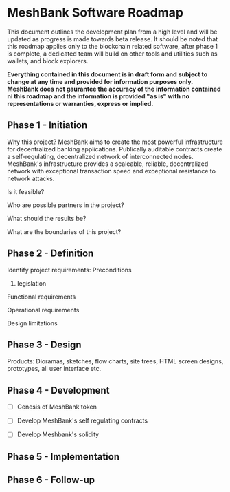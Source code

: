 # MeshBank Software Roadmap
This document outlines the development plan from a high level and will be updated as progress is made towards beta release. It should be noted that this roadmap applies only to the blockchain related software, after phase 1 is complete, a dedicated team will build on other tools and utilities such as wallets, and block explorers.

**Everything contained in this document is in draft form and subject to change at any time and provided for information purposes only. MeshBank does not gaurantee the accuracy of the information contained ni this roadmap and the information is provided "as is" with no representations or warranties, express or implied.**

## Phase 1 - Initiation
Why this project?
MeshBank aims to create the most powerful infrastructure for decentralized banking applications. Publically auditable contracts create a self-regulating, decentralized network of interconnected nodes. MeshBank's infrastructure provides a scaleable, reliable, decentralized network with exceptional transaction speed and exceptional resistance to network attacks.

Is it feasible?

Who are possible partners in the project?

What should the results be?

What are the boundaries of this project?


## Phase 2 - Definition
Identify project requirements:
Preconditions
  1. legislation
  
Functional requirements

Operational requirements

Design limitations

## Phase 3 - Design
Products:
Dioramas, sketches, flow charts, site trees, HTML screen designs, prototypes, all user interface etc.

## Phase 4 - Development
- [ ] Genesis of MeshBank token
- [ ] Develop MeshBank's self regulating contracts
- [ ] Develop Meshbank's solidity


## Phase 5 - Implementation

## Phase 6 - Follow-up

